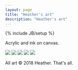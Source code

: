 ```yaml
---
layout: page
title: "Heather's art"
description: "Heather's art"
---
```

{% include JB/setup %}

Acrylic and ink on canvas.

<img class="art" src="{{ site.url}}/assets/img/art/heather/1.jpg" />
<img class="art" src="{{ site.url}}/assets/img/art/heather/2.jpg" />
<img class="art" src="{{ site.url}}/assets/img/art/heather/3.jpg" />
<img class="art" src="{{ site.url}}/assets/img/art/heather/4.jpg" />
<img class="art" src="{{ site.url}}/assets/img/art/heather/5.jpg" />

All art © 2018 Heather. That's all.
